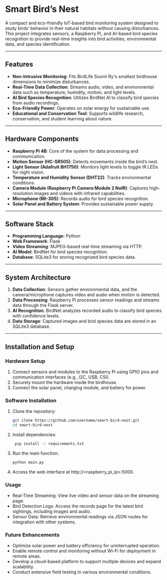 # Smart Bird’s Nest  

A compact and eco-friendly IoT-based bird monitoring system designed to study birds’ behavior in their natural habitats without causing disturbances. This project integrates sensors, a Raspberry Pi, and AI-based bird species recognition to provide real-time insights into bird activities, environmental data, and species identification.  

---

## Features  
- **Non-Intrusive Monitoring**: Fits BirdLife Suomi Ry's smallest birdhouse dimensions to minimize disturbances.  
- **Real-Time Data Collection**: Streams audio, video, and environmental data such as temperature, humidity, motion, and light levels.  
- **AI Bird Species Recognition**: Utilizes BirdNet AI to classify bird species from audio recordings.  
- **Eco-Friendly Power**: Operates on solar energy for sustainable use.  
- **Educational and Conservation Tool**: Supports wildlife research, conservation, and student learning about nature.  

---

## Hardware Components  
- **Raspberry Pi 4B**: Core of the system for data processing and communication.  
- **Motion Sensor (HC-SR505)**: Detects movements inside the bird’s nest.  
- **Light Sensor (Adafruit BH1750)**: Monitors light levels to toggle IR LEDs for night vision.  
- **Temperature and Humidity Sensor (DHT22)**: Tracks environmental conditions.  
- **Camera Module (Raspberry Pi Camera Module 2 NoIR)**: Captures high-resolution images and videos with infrared capabilities.  
- **Microphone (MI-305)**: Records audio for bird species recognition.  
- **Solar Panel and Battery System**: Provides sustainable power supply.  

---

## Software Stack  
- **Programming Language**: Python  
- **Web Framework**: Flask  
- **Video Streaming**: MJPEG-based real-time streaming via HTTP.  
- **AI Model**: BirdNet for bird species recognition.  
- **Database**: SQLite3 for storing recognized bird species data.  

---

## System Architecture  
1. **Data Collection**: Sensors gather environmental data, and the camera/microphone captures video and audio when motion is detected.  
2. **Data Processing**: Raspberry Pi processes sensor readings and streams data through the Flask server.  
3. **AI Recognition**: BirdNet analyzes recorded audio to classify bird species with confidence levels.  
4. **Data Storage**: Captured images and bird species data are stored in an SQLite3 database.  

---

## Installation and Setup  

### Hardware Setup  
1. Connect sensors and modules to the Raspberry Pi using GPIO pins and communication interfaces (e.g., I2C, USB, CSI).  
2. Securely mount the hardware inside the birdhouse.  
3. Connect the solar panel, charging module, and battery for power.  

### Software Installation  
1. Clone the repository:  
   ```bash  
   git clone https://github.com/username/smart-bird-nest.git  
   cd smart-bird-nest  
2. Install dependencies:
   ```bash
    pip install -r requirements.txt
3. Run the main function:
   ```bash
   python main.py
4. Access the web interface at http://<raspberry_pi_ip>:5000.

### Usage
- Real-Time Streaming: View live video and sensor data on the streaming page.
- Bird Detection Logs: Access the records page for the latest bird sightings, including images and audio.
- Sensor Data: Retrieve environmental readings via JSON routes for integration with other systems.

### Future Enhancements
- Optimize solar power and battery efficiency for uninterrupted operation.
- Enable remote control and monitoring without Wi-Fi for deployment in remote areas.
- Develop a cloud-based platform to support multiple devices and expand scalability.
- Conduct extensive field testing in various environmental conditions.
